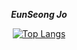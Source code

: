 <div align=center>

**_EunSeong Jo_**
<a href="mailto:tkakfkekdk4@gmail.com">

[![Top Langs](https://github-readme-stats.vercel.app/api/top-langs/?username=eunseongjo)](https://github.com/anuraghazra/github-readme-stats)


</div>
